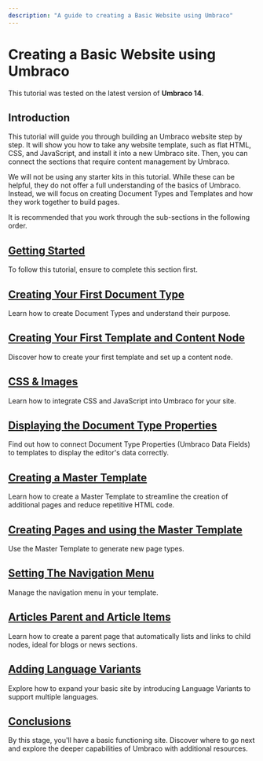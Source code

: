 ```yaml
---
description: "A guide to creating a Basic Website using Umbraco"
---
```

# Creating a Basic Website using Umbraco

This tutorial was tested on the latest version of **Umbraco 14**.

## Introduction

This tutorial will guide you through building an Umbraco website step by step. It will show you how to take any website template, such as flat HTML, CSS, and JavaScript, and install it into a new Umbraco site. Then, you can connect the sections that require content management by Umbraco.

We will not be using any starter kits in this tutorial. While these can be helpful, they do not offer a full understanding of the basics of Umbraco. Instead, we will focus on creating Document Types and Templates and how they work together to build pages.

It is recommended that you work through the sub-sections in the following order.

## [Getting Started](getting-started.md)

To follow this tutorial, ensure to complete this section first.

## [Creating Your First Document Type](document-types.md)

Learn how to create Document Types and understand their purpose.

## [Creating Your First Template and Content Node](creating-your-first-template-and-content-node.md)

Discover how to create your first template and set up a content node.

## [CSS & Images](css-and-images.md)

Learn how to integrate CSS and JavaScript into Umbraco for your site.

## [Displaying the Document Type Properties](displaying-the-document-type-properties.md)

Find out how to connect Document Type Properties (Umbraco Data Fields) to templates to display the editor's data correctly.

## [Creating a Master Template](creating-master-template-part-1.md)

Learn how to create a Master Template to streamline the creation of additional pages and reduce repetitive HTML code.

## [Creating Pages and using the Master Template](creating-master-template-part-2.md)

Use the Master Template to generate new page types.

## [Setting The Navigation Menu](setting-the-navigation-menu.md)

Manage the navigation menu in your template.

## [Articles Parent and Article Items](article-parent-and-article-items.md)

Learn how to create a parent page that automatically lists and links to child nodes, ideal for blogs or news sections.

## [Adding Language Variants](adding-language-variants.md)

Explore how to expand your basic site by introducing Language Variants to support multiple languages.

## [Conclusions](conclusion.md)

By this stage, you'll have a basic functioning site. Discover where to go next and explore the deeper capabilities of Umbraco with additional resources.
